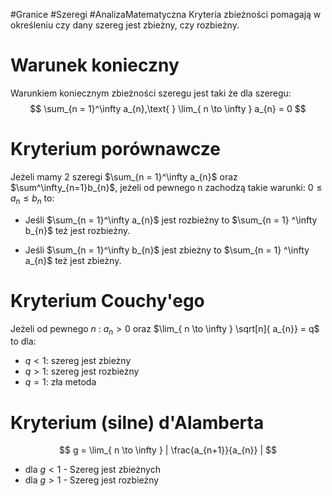 #Granice #Szeregi #AnalizaMatematyczna 
Kryteria zbieżności pomagają w określeniu czy dany szereg jest zbieżny, czy rozbieżny.
# Warunek konieczny
Warunkiem koniecznym zbieżności szeregu jest taki że dla szeregu:
$$
\sum_{n = 1}^\infty a_{n},\text{         } \lim_{ n \to \infty } a_{n} = 0
$$
# Kryterium porównawcze
Jeżeli mamy 2 szeregi $\sum_{n = 1}^\infty a_{n}$ oraz $\sum^\infty_{n=1}b_{n}$, jeżeli od pewnego n zachodzą takie warunki: $0 \leq a_{n} \leq b_{n}$ to:

- Jeśli $\sum_{n = 1}^\infty a_{n}$ jest rozbieżny to  $\sum_{n = 1} ^\infty  b_{n}$ też jest rozbieżny.

- Jeśli $\sum_{n = 1}^\infty b_{n}$ jest zbieżny to $\sum_{n = 1} ^\infty a_{n}$ też jest zbieżny.
# Kryterium Couchy'ego
Jeżeli od pewnego $n$ : $a_{n} > 0$ oraz $\lim_{ n \to \infty } \sqrt[n]{ a_{n}} = q$ to dla:
- $q < 1$: szereg jest zbieżny
- $q > 1$: szereg jest rozbieżny
- $q = 1$: zła metoda
# Kryterium (silne) d'Alamberta
$$
g = \lim_{ n \to \infty } | \frac{a_{n+1}}{a_{n}} | 
$$
- dla $g < 1$  - Szereg jest zbieżnych
- dla $g > 1$ -  Szereg jest rozbieżny